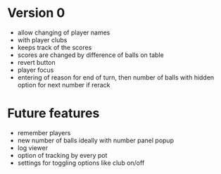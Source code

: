 # Version 0
- allow changing of player names
- with player clubs
- keeps track of the scores
- scores are changed by difference of balls on table
- revert button
- player focus
- entering of reason for end of turn, then number of balls with hidden option for next number if rerack

# Future features
- remember players
- new number of balls ideally with number panel popup
- log viewer
- option of tracking by every pot
- settings for toggling options like club on/off